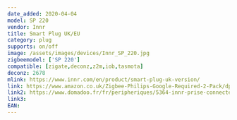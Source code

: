 ```yaml
---
date_added: 2020-04-04
model: SP 220
vendor: Innr
title: Smart Plug UK/EU
category: plug
supports: on/off
image: /assets/images/devices/Innr_SP_220.jpg
zigbeemodel: ['SP 220']
compatible: [zigate,deconz,z2m,iob,tasmota]
deconz: 2678
mlink: https://www.innr.com/en/product/smart-plug-uk-version/
link: https://www.amazon.co.uk/Zigbee-Philips-Google-Required-2-Pack/dp/B07SLZVM78
link2: https://www.domadoo.fr/fr/peripheriques/5364-innr-prise-connectee-super-slim-zigbee-30-pack-de-2-prises-8718781552664.html
link3: 
EAN: 
---
```

